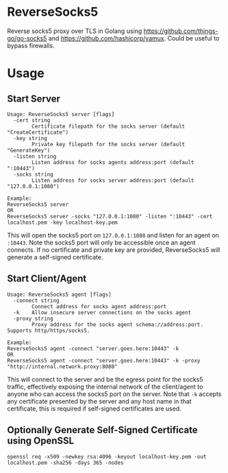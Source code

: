 # ReverseSocks5
Reverse socks5 proxy over TLS in Golang using https://github.com/things-go/go-socks5 and https://github.com/hashicorp/yamux. Could be useful to bypass firewalls.

# Usage

## Start Server
```
Usage: ReverseSocks5 server [flags]
  -cert string
        Certificate filepath for the socks server (default "CreateCertificate")
  -key string
        Private key filepath for the socks server (default "GenerateKey")
  -listen string
        Listen address for socks agents address:port (default ":10443")
  -socks string
        Listen address for socks server address:port (default "127.0.0.1:1080")

Example:
ReverseSocks5 server
OR 
ReverseSocks5 server -socks "127.0.0.1:1080" -listen ":10443" -cert localhost.pem -key localhost-key.pem
```
This will open the socks5 port on `127.0.0.1:1080` and listen for an agent on `:10443`. Note the socks5 port will only be accessible once an agent connects. If no certificate and private key are provided, ReverseSocks5 will generate a self-signed certificate.

## Start Client/Agent
```
Usage: ReverseSocks5 agent [flags]
  -connect string
        Connect address for socks agent address:port
  -k    Allow insecure server connections on the socks agent
  -proxy string
        Proxy address for the socks agent schema://address:port. Supports http/https/socks5.

Example:
ReverseSocks5 agent -connect "server.goes.here:10443" -k
OR
ReverseSocks5 agent -connect "server.goes.here:10443" -k -proxy "http://internal.network.proxy:8080"
```
This will connect to the server and be the egress point for the socks5 traffic, effectively exposing the internal network of the client/agent to anyone who can access the socks5 port on the server. Note that `-k` accepts any certificate presented by the server and any host name in that certificate, this is required if self-signed certificates are used.

## Optionally Generate Self-Signed Certificate using OpenSSL
```
openssl req -x509 -newkey rsa:4096 -keyout localhost-key.pem -out localhost.pem -sha256 -days 365 -nodes
```
